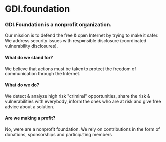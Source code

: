 # GDI.foundation

### GDI.Foundation is a nonprofit organization. 
Our mission is to defend the free & open Internet by trying to make it safer.
We address security issues with responsible disclosure (coordinated vulnerability disclosures).

#### What do we stand for?
We believe that actions must be taken to protect the freedom of communication through the Internet.

#### What do we do?
We detect & analyze high risk "criminal" opportunities, share the risk & vulnerabilities with everybody, inform the ones who are at risk and give free advice about a solution.

#### Are we making a profit?
No, were are a nonprofit foundation. We rely on contributions in the form of donations, sponsorships and participating members

